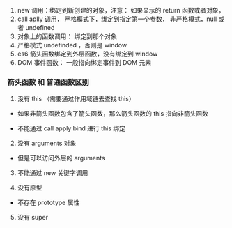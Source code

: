 1. new 调用：绑定到新创建的对象，注意： 如果显示的 return 函数或者对象，
2. call aplly 调用， 严格模式下，绑定到指定第一个参数， 非严格模式，null 或者 undefined
3. 对象上的函数调用： 绑定到那个对象
4. 严格模式 undefinded ，否则是 window
5. es6 箭头函数绑定到外层函数，没有绑定到 window
6. DOM 事件函数： 一般指向绑定事件到 DOM 元素

### 箭头函数 和 普通函数区别

1. 没有 this （需要通过作用域链去查找 this）

- 如果非箭头函数包含了箭头函数，那么箭头函数的 this 指向非箭头函数

* 不能通过 call apply bind 进行 this 绑定

2. 没有 arguments 对象

- 但是可以访问外层的 arguments

3. 不能通过 new 关键字调用

4. 没有原型

- 不存在 prototype 属性

5. 没有 super
